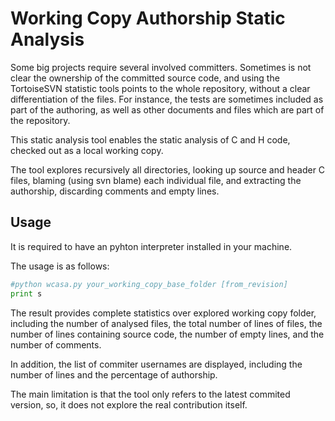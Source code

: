# Working Copy Authorship Static Analysis
Some big projects require several involved committers. Sometimes is not clear the ownership of the committed source code, and using the TortoiseSVN statistic tools points to the whole repository, without a clear differentiation of the files. For instance, the tests are sometimes included as part of the authoring, as well as other documents and files which are part of the repository.

This static analysis tool enables the static analysis of C and H code, checked out as a local working copy.

The tool explores recursively all directories, looking up source and header C files, blaming (using svn blame) each individual file, and extracting the authorship, discarding comments and empty lines.

## Usage
It is required to have an pyhton interpreter installed in your machine.

The usage is as follows:
```python
#python wcasa.py your_working_copy_base_folder [from_revision]
print s
```

The result provides complete statistics over explored working copy folder, including the number of analysed files, the total number of lines of files, the number of lines containing source code, the number of empty lines, and the number of comments.

In addition, the list of commiter usernames are displayed, including the number of lines and the percentage of authorship.

The main limitation is that the tool only refers to the latest commited version, so, it does not explore the real contribution itself.
